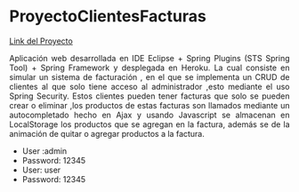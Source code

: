 # ProyectoClientesFacturas
<a href="https://proyecto-spring-boot-post.herokuapp.com" target="_blank">Link del Proyecto</a>
<p align="justify">Aplicación web desarrollada en IDE Eclipse + Spring Plugins (STS Spring Tool) + Spring Framework y desplegada en Heroku. La cual consiste en simular un sistema de facturación , en el que se implementa un CRUD de clientes al que solo tiene acceso al administrador ,esto mediante el uso Spring Security. Estos clientes pueden tener facturas que solo se pueden crear o eliminar ,los productos de estas facturas son llamados mediante un autocompletado hecho en Ajax y usando Javascript se almacenan en LocalStorage los productos que se agregan en la factura, además se de la animación de quitar o agregar productos a la factura.</p>
<ul>
<li>User :admin</li>
<li>Password: 12345</li>
<li>User: user</li>
<li>Password: 12345</li>
</ul>
